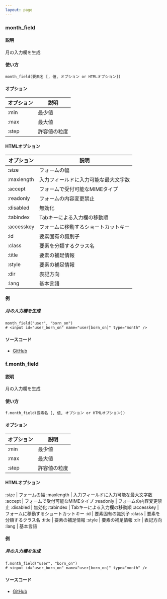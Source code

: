 ```yaml
---
layout: page
---
```

### month_field
#### 説明
月の入力欄を生成

#### 使い方
    month_field(要素名 [, 値, オプション or HTMLオプション])

#### オプション

オプション      | 説明
---------- | ------------------
:min       | 最少値
:max       | 最大値
:step      | 許容値の粒度

#### HTMLオプション

オプション   | 説明
---------- | ------------------
:size      | フォームの幅
:maxlength | 入力フィールドに入力可能な最大文字数
:accept    | フォームで受付可能なMIMEタイプ
:readonly  | フォームの内容変更禁止
:disabled  | 無効化
:tabindex  | Tabキーによる入力欄の移動順
:accesskey | フォームに移動するショートカットキー
:id        | 要素固有の識別子
:class     | 要素を分類するクラス名
:title     | 要素の補足情報
:style     | 要素の補足情報
:dir       | 表記方向
:lang      | 基本言語

#### 例
##### 月の入力欄を生成
    month_field("user", "born_on")
    # <input id="user_born_on" name="user[born_on]" type="month" />

#### ソースコード
* [GitHub](https://github.com/rails/rails/blob/477fae3eb3d3b3bfdbe28586fecb8578c0be4721/actionview/lib/action_view/helpers/form_helper.rb#L1142)

### f.month_field
#### 説明
月の入力欄を生成

#### 使い方
    f.month_field(要素名 [, 値, オプション or HTMLオプション])

#### オプション

オプション      | 説明
---------- | ------------------
:min       | 最少値
:max       | 最大値
:step      | 許容値の粒度

#### HTMLオプション
:size      | フォームの幅
:maxlength | 入力フィールドに入力可能な最大文字数
:accept    | フォームで受付可能なMIMEタイプ
:readonly  | フォームの内容変更禁止
:disabled  | 無効化
:tabindex  | Tabキーによる入力欄の移動順
:accesskey | フォームに移動するショートカットキー
:id        | 要素固有の識別子
:class     | 要素を分類するクラス名
:title     | 要素の補足情報
:style     | 要素の補足情報
:dir       | 表記方向
:lang      | 基本言語

#### 例
##### 月の入力欄を生成
    f.month_field("user", "born_on")
    # <input id="user_born_on" name="user[born_on]" type="month" />

#### ソースコード
* [GitHub](https://github.com/rails/rails/blob/477fae3eb3d3b3bfdbe28586fecb8578c0be4721/actionview/lib/action_view/helpers/form_helper.rb#L1142)
